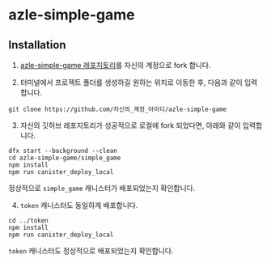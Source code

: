 # azle-simple-game

## Installation

1. [azle-simple-game 레포지토리](https://github.com/maemil/azle-simple-game)를 자신의 계정으로 fork 합니다.

2. 터미널에서 프로젝트 폴더를 생성하길 원하는 위치로 이동한 후, 다음과 같이 입력합니다.

```
git clone https://github.com/자신의_계정_아이디/azle-simple-game
```

3. 자신의 깃허브 레포지토리가 성공적으로 로컬에 fork 되었다면, 아래와 같이 입력합니다.

```
dfx start --background --clean
cd azle-simple-game/simple_game
npm install
npm run canister_deploy_local
```

정상적으로 `simple_game` 캐니스터가 배포되었는지 확인합니다.

4. `token` 캐니스터도 동일하게 배포합니다.

```
cd ../token
npm install
npm run canister_deploy_local
```

`token` 캐니스터도 정상적으로 배포되었는지 확인합니다.
